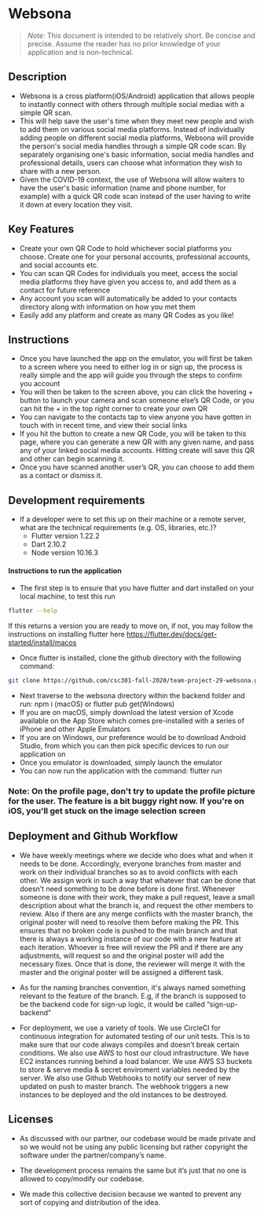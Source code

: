 # Websona

> _Note:_ This document is intended to be relatively short. Be concise and precise. Assume the reader has no prior knowledge of your application and is non-technical. 

## Description 
 * Websona is a cross platform(iOS/Android) application that allows people to instantly connect with others through multiple social medias with a simple QR scan. 
 * This will help save the user's time when they meet new people and wish to add them on various social media platforms. Instead of individually adding people on different social media platforms, Websona will provide the person's social media handles through a simple QR code scan. By separately organising one's basic information, social media handles and professional details, users can choose what information they wish to share with a new person.
 * Given the COVID-19 context, the use of Websona will allow waiters to have the user's basic information (name and phone number, for example) with a quick QR code scan instead of the user having to write it down at every location they visit.

## Key Features
 * Create your own QR Code to hold whichever social platforms you choose. Create one for your personal accounts, professional accounts, and social accounts etc.
 * You can scan QR Codes for individuals you meet, access the social media platforms they have given you access to, and add them as a contact for future reference
 * Any account you scan will automatically be added to your contacts directory along with information on how you met them
* Easily add any platform and create as many QR Codes as you like!

## Instructions
 
* Once you have launched the app on the emulator, you will first be taken to a screen where you need to either log in or sign up, the process is really simple and the app will guide you through the steps to confirm you account
* You will then be taken to the screen above, you can click the hovering + button to launch your camera and scan someone else’s QR Code, or you can hit the + in the top right corner to create your own QR
* You can navigate to the contacts tap to view anyone you have gotten in touch with in recent time, and view their social links
* If you hit the button to create a new QR Code, you will be taken to this page, where you can generate a new QR with any given name, and pass any of your linked social media accounts. Hitting create will save this QR and other can begin scanning it.
* Once you have scanned another user’s QR, you can choose to add them as a contact or dismiss it.

 
 ## Development requirements
 * If a developer were to set this up on their machine or a remote server, what are the technical requirements (e.g. OS, libraries, etc.)? 
   * Flutter version 1.22.2
   * Dart 2.10.2
   * Node version 10.16.3

####  Instructions to run the application
* The first step is to ensure that you have flutter and dart installed on your local machine, to test this run 
```bash
flutter --help
```
If this returns a version you are ready to move on, if not, you may follow the instructions on installing flutter here https://flutter.dev/docs/get-started/install/macos

 * Once flutter is installed, clone the github directory with the following command:  

```bash
git clone https://github.com/csc301-fall-2020/team-project-29-websona.git
```
 * Next traverse to the websona directory within the backend folder and run:  npm i (macOS) or flutter pub get(Windows)
 * If you are on macOS, simply download the latest version of Xcode available on the App Store which comes pre-installed with a series of iPhone and other Apple Emulators
* If you are on Windows, our preference would be to download Android Studio, from which you can then pick specific devices to run our application on
* Once you emulator is downloaded, simply launch the emulator
* You can now run the application with the command: flutter run

### Note: On the profile page, don't try to update the profile picture for the user. The feature is a bit buggy right now. If you're on iOS, you'll get stuck on the image selection screen
 
 ## Deployment and Github Workflow


 * We have weekly meetings where we decide who does what and when it needs to be done. Accordingly, everyone branches from master and work on their individual branches so as to avoid conflicts with each other. We assign work in such a way that whatever that can be done that doesn’t need something to be done before is done first. Whenever someone is done with their work, they make a pull request, leave a small description about what the branch is, and request the other members to review. Also if there are any merge conflicts with the master branch, the original poster will need to resolve them before making the PR. This ensures that no broken code is pushed to the main branch and that there is always a working instance of our code with a new feature at each iteration. Whoever is free will review the PR and if there are any adjustments, will request so and the original poster will add the necessary fixes. Once that is done, the reviewer will merge it with the master and the original poster will be assigned a different task.

 * As for the naming branches convention, it's always named something relevant to the feature of the branch. E.g, if the branch is supposed to be the backend code for sign-up logic, it would be called “sign-up-backend”

 * For deployment, we use a variety of tools. We use CircleCI for continuous integration for automated testing of our unit tests. This is to make sure that our code always compiles and doesn’t break certain conditions. We also use AWS to host our cloud infrastructure. We have EC2 instances running behind a load balancer. We use AWS S3 buckets to store & serve media & secret enviroment variables needed by the server. We also use Github Webhooks to notify our server of new updated on push to master branch. The webhook triggers a new instances to be deployed and the old instances to be destroyed.

 ## Licenses 

 * As discussed with our partner, our codebase would be made private and so we would not be using any public licensing but rather copyright the software under the partner/company’s name.

 * The development process remains the same but it’s just that no one is allowed to copy/modify our codebase.

 * We made this collective decision because we wanted to prevent any sort of copying and distribution of the idea.
